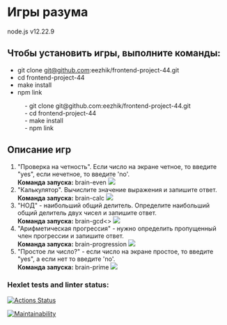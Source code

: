<h1> Игры разума</h1>
node.js v12.22.9

<h2>Чтобы установить игры, выполните команды:</h2>

- git clone git@github.com:eezhik/frontend-project-44.git <br>
- cd frontend-project-44<br>
- make install<br>
- npm link<br>


<dl>
<dd>- git clone git@github.com:eezhik/frontend-project-44.git </dd>
<dd>- cd frontend-project-44</dd>
<dd>- make install</dd>
<dd>- npm link</dd>
<dl>
<h2>Описание игр </h2>
<ol start ='1'>
<li> "Проверка на четность". Если число на экране четное, то введите "yes", если нечетное, то введите 'no'.<br>
<b>Команда запуска:</b> brain-even
<a href="https://asciinema.org/a/ZQBwwIW0I6EHHqtI225Y1qTkM" target="_blank"><img src="https://asciinema.org/a/ZQBwwIW0I6EHHqtI225Y1qTkM.svg" /></a>
<li>"Калькулятор". Вычислите значение выражения и запишите ответ.<br>
<b>Команда запуска:</b> brain-calc
<a href="https://asciinema.org/a/fXtmnr1OpaebApVAzX57Jsybw" target="_blank"><img src="https://asciinema.org/a/fXtmnr1OpaebApVAzX57Jsybw.svg" /></a></li>
<li>"НОД" - наибольший общий делитель. Определите наибольший общий делитель двух чисел и запишите ответ.<br>
<b>Команда запуска:</b> brain-gcd<> 
<a href="https://asciinema.org/a/z8jO2MykCloVoBGMJYD9g4R77" target="_blank"><img src="https://asciinema.org/a/z8jO2MykCloVoBGMJYD9g4R77.svg" /></a></li>
<li>"Арифметическая прогрессия" - нужно определить пропущенный член прогрессии и запишите ответ.<br>
<b>Команда запуска:</b> brain-progression 
<a href="https://asciinema.org/a/kkMoc3WmfSqehQ78d2vfhtoR8" target="_blank"><img src="https://asciinema.org/a/kkMoc3WmfSqehQ78d2vfhtoR8.svg" /></a> </li>
<li>"Простое ли число?" - если число на экране простое, то введите "yes", а если нет то введите 'no'.<br>
<b>Команда запуска:</b> brain-prime
<a href="https://asciinema.org/a/PeR29rbcxzWv7m1jlzvTWxDMZ" target="_blank"><img src="https://asciinema.org/a/PeR29rbcxzWv7m1jlzvTWxDMZ.svg" /></a></li>
</ol>

### Hexlet tests and linter status:
[![Actions Status](https://github.com/eezhik/frontend-project-44/workflows/hexlet-check/badge.svg)](https://github.com/eezhik/frontend-project-44/actions)

[![Maintainability](https://api.codeclimate.com/v1/badges/eaba502a13ff59bedfdf/maintainability)](https://codeclimate.com/github/eezhik/frontend-project-44/maintainability)

